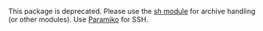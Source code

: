 This package is deprecated. Please use the [sh module](https://pypi.python.org/pypi/sh/) for archive handling (or other modules). Use [Paramiko](https://pypi.python.org/pypi/paramiko/1.12.0) for SSH.
